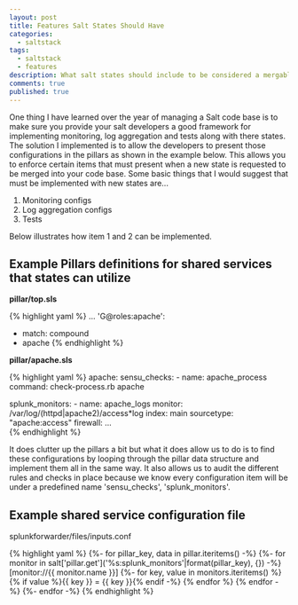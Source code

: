 ```yaml
---
layout: post
title: Features Salt States Should Have
categories: 
  - saltstack
tags: 
  - saltstack
  - features
description: What salt states should include to be considered a mergable feature.
comments: true
published: true
---
```


One thing I have learned over the year of managing a Salt code base is to make sure you provide your salt developers a good framework for implementing monitoring, log aggregation and tests along with there states.
The solution I implemented is to allow the developers to present those configurations in the pillars as shown in the example below. This allows you to enforce certain items that must present when a new state is requested to be merged into your code base. Some basic things that I would suggest that must be implemented with new states are...

1. Monitoring configs
2. Log aggregation configs
3. Tests

Below illustrates how item 1 and 2 can be implemented. 

## Example Pillars definitions for shared services that states can utilize

**pillar/top.sls**

{% highlight yaml %}
...
'G@roles:apache':
  - match: compound
  - apache
{% endhighlight %}

**pillar/apache.sls**

{% highlight yaml %}
apache:
  sensu_checks:
    - name: apache_process
      command: check-process.rb apache

  splunk_monitors:
    - name: apache_logs
      monitor: /var/log/(httpd|apache2)/access*log
      index: main
      sourcetype: "apache:access"
  firewall:
    ...    
{% endhighlight %}


It does clutter up the pillars a bit but what it does allow us to do is to find these configurations by looping through the pillar data structure and implement them all in the same way. It also allows us to audit the different rules and checks in place because we know every configuration item will be under a predefined name 'sensu_checks', 'splunk_monitors'.

## Example shared service configuration file

splunkforwarder/files/inputs.conf

{% highlight yaml %}
{%- for pillar_key, data in pillar.iteritems() -%}
{%- for monitor in salt['pillar.get']('%s:splunk_monitors'|format(pillar_key), {}) -%}
[monitor://{{ monitor.name }}]
{%- for key, value in monitors.iteritems() %}
{% if value %}{{ key }} = {{ key }}{% endif -%}
{% endfor %}
{% endfor -%}
{%- endfor -%}
{% endhighlight %}
